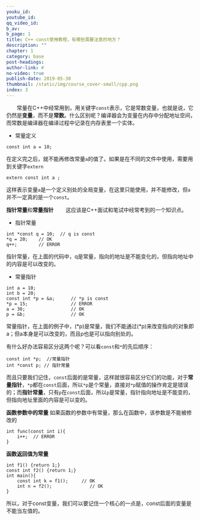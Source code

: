 ```yaml
---
youku_id: 
youtube_id: 
qq_video_id: 
b_av: 
b_page: 1
title: C++ const使用教程，有哪些需要注意的地方？
description: ""
chapter: 1
category: base
post-headings:
author-link: #
no-video: true
publish-date: 2019-05-30
thumbnail: /static/img/course_cover-small/cpp.png
index: 3
---
```




&emsp;&emsp;常量在C++中经常用到，用关键字`const`表示，它是常数变量，也就是说，它仍然是**变量**，而不是**常数**。什么区别呢？编译器会为变量在内存中分配地址空间，而常数是编译器在编译过程中记录在内存表里一个实体。

- 常量定义
```
const int a = 10;
```
在定义完之后，就不能再修改常量`a`的值了。如果是在不同的文件中使用，需要用到关键字`extern`
```
extern const int a ;
```
这样表示变量`a`是一个定义别处的全局变量，在这里只能使用，并不能修改，但`a`并不一定真的是一个`const`。

**指针常量**和**常量指针**
&emsp;&emsp;这应该是C++面试和笔试中经常考到的一个知识点。

 - 指针常量
```
int *const q = 10;  // q is const
*q = 20;    // OK
q++;        // ERROR
```
指针常量，在上面的代码中，q是常量，指向的地址是不能变化的，但指向地址中的内容是可以改变的。

 - 常量指针
 
```
int a = 10;
int b = 20;
const int *p = &a;      // *p is const
*p = 15;                // ERROR 
a = 30;                 // OK
p = &b;                 // OK
```
常量指针，在上面的例子中，(*p)是常量，我们不能通过(*p)来改变指向的对象即a；但a本身是可以改变的，而且p也是可以指向别处的。

有什么好办法容易区分这两个呢？可以看`const`和`*`的先后顺序：
```
const int *p;  //常量指针
int *const p; // 指针常量
```
而且只要我们记住，`const`后面的是常量，这样就很容易区分它们的功能，对于**常量指针**，`*p`都在`const`后面，所以`*p`是个常量，直接对`*p`赋值的操作肯定是错误的；而**指针常量**，只有`p`在`const`后面，所以`p`是常量，指针指向地址是不能变的，但指向地址里面的内容是可以变的。

**函数参数中的常量**
如果函数的参数中有常量，那么在函数中，该参数是不能被修改的
```
int func(const int i){
    i++;  // ERROR
}
```

**函数返回值为常量**
```
int f1() {return 1;}
const int f2() {return 1;}
int main(){
    const int k = f1();     // OK
    int n = f2();              // OK
}
```

所以，对于const变量，我们可以要记住一个核心的一点是，const后面的变量是不能当左值的。